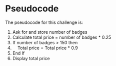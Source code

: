 # Pseudocode

The pseudocode for this challenge is:

1. Ask for and store number of badges
2. Calculate total price = number of badges \* 0.25
3. If number of badges > 150 then
4. &nbsp;&nbsp;&nbsp;&nbsp;Total price = Total price \* 0.9
5. End If
6. Display total price
